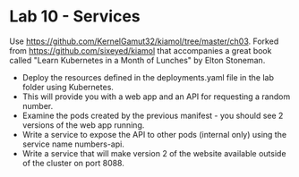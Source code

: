 # Lab 10 - Services

Use https://github.com/KernelGamut32/kiamol/tree/master/ch03. Forked from https://github.com/sixeyed/kiamol that accompanies a great book called "Learn Kubernetes in a Month of Lunches" by Elton Stoneman.

* Deploy the resources defined in the deployments.yaml file in the lab folder using Kubernetes. 
* This will provide you with a web app and an API for requesting a random number.
* Examine the pods created by the previous manifest - you should see 2 versions of the web app running.
* Write a service to expose the API to other pods (internal only) using the service name numbers-api.
* Write a service that will make version 2 of the website available outside of the cluster on port 8088.